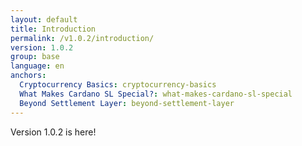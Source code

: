 ```yaml
---
layout: default
title: Introduction
permalink: /v1.0.2/introduction/
version: 1.0.2
group: base
language: en
anchors:
  Cryptocurrency Basics: cryptocurrency-basics
  What Makes Cardano SL Special?: what-makes-cardano-sl-special
  Beyond Settlement Layer: beyond-settlement-layer
---
```


<!-- Reviewed at d0868afac50ba6ffcbd95054e65cbf77fa513082 -->

Version 1.0.2 is here! 
